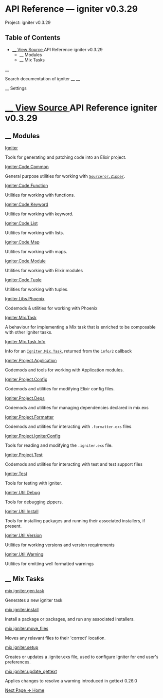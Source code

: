 # API Reference — igniter v0.3.29

Project: igniter v0.3.29

## Table of Contents

- [ __ View Source ](external_link) API Reference igniter v0.3.29
  - __ Modules
  - __ Mix Tasks

__

Search documentation of igniter __ __

__ Settings

#  [ __ View Source ](external_link) API Reference igniter v0.3.29

##  __ Modules

[Igniter](external_link)

Tools for generating and patching code into an Elixir project.

[Igniter.Code.Common](external_link)

General purpose utilities for working with [`Sourceror.Zipper`](external_link).

[Igniter.Code.Function](external_link)

Utilities for working with functions.

[Igniter.Code.Keyword](external_link)

Utilities for working with keyword.

[Igniter.Code.List](external_link)

Utilities for working with lists.

[Igniter.Code.Map](external_link)

Utilities for working with maps.

[Igniter.Code.Module](external_link)

Utilities for working with Elixir modules

[Igniter.Code.Tuple](external_link)

Utilities for working with tuples.

[Igniter.Libs.Phoenix](external_link)

Codemods & utilities for working with Phoenix

[Igniter.Mix.Task](external_link)

A behaviour for implementing a Mix task that is enriched to be composable with other Igniter tasks.

[Igniter.Mix.Task.Info](external_link)

Info for an [`Igniter.Mix.Task`](external_link), returned from the `info/2` callback

[Igniter.Project.Application](external_link)

Codemods and tools for working with Application modules.

[Igniter.Project.Config](external_link)

Codemods and utilities for modifying Elixir config files.

[Igniter.Project.Deps](external_link)

Codemods and utilities for managing dependencies declared in mix.exs

[Igniter.Project.Formatter](external_link)

Codemods and utilities for interacting with `.formatter.exs` files

[Igniter.Project.IgniterConfig](external_link)

Tools for reading and modifying the `.igniter.exs` file.

[Igniter.Project.Test](external_link)

Codemods and utilities for interacting with test and test support files

[Igniter.Test](external_link)

Tools for testing with igniter.

[Igniter.Util.Debug](external_link)

Tools for debugging zippers.

[Igniter.Util.Install](external_link)

Tools for installing packages and running their associated installers, if present.

[Igniter.Util.Version](external_link)

Utilities for working versions and version requirements

[Igniter.Util.Warning](external_link)

Utilities for emitting well formatted warnings

##  __ Mix Tasks

[mix igniter.gen.task](external_link)

Generates a new igniter task

[mix igniter.install](external_link)

Install a package or packages, and run any associated installers.

[mix igniter.move_files](external_link)

Moves any relavant files to their 'correct' location.

[mix igniter.setup](external_link)

Creates or updates a .igniter.exs file, used to configure Igniter for end user's preferences.

[mix igniter.update_gettext](external_link)

Applies changes to resolve a warning introduced in gettext 0.26.0

[ Next Page →  Home  ](external_link)
